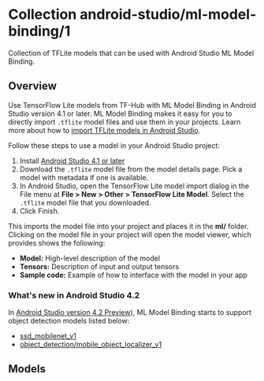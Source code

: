 # Collection android-studio/ml-model-binding/1

Collection of TFLite models that can be used with Android Studio ML Model
Binding.

<!-- module-type: image-classification -->
<!-- module-type: image-style-transfer -->

## Overview

Use TensorFlow Lite models from TF-Hub with ML Model Binding in Android Studio
version 4.1 or later. ML Model Binding makes it easy for you to directly import
`.tflite` model files and use them in your projects. Learn more about how to
[import TFLite models in Android Studio](https://developer.android.com/studio/releases/#4.1-tensor-flow-lite-models).

Follow these steps to use a model in your Android Studio project:

1.  Install [Android Studio 4.1 or later](https://developer.android.com/studio/)
2.  Download the `.tflite` model file from the model details page. Pick a model
    with metadata if one is available.
3.  In Android Studio, open the TensorFlow Lite model import dialog in the File
    menu at **File > New > Other > TensorFlow Lite Model**. Select the `.tflite`
    model file that you downloaded.
4.  Click Finish.

This imports the model file into your project and places it in the **ml/**
folder. Clicking on the model file in your project will open the model viewer,
which provides shows the following:

*   **Model:** High-level description of the model
*   **Tensors:** Description of input and output tensors
*   **Sample code:** Example of how to interface with the model in your app

### What's new in Android Studio 4.2

In
[Android Studio version 4.2 Preview](https://developer.android.com/studio/preview)),
ML Model Binding starts to support object detection models listed below:

*   [ssd_mobilenet_v1](https://tfhub.dev/tensorflow/lite-model/ssd_mobilenet_v1/1/metadata/2)
*   [object_detection/mobile_object_localizer_v1](https://tfhub.dev/google/lite-model/object_detection/mobile_object_localizer_v1/1/metadata/2)

## Models

<!-- A list of models in the collection -->
<!-- (https://tfhub.dev/agripredict/lite-model/disease-classification/1) -->
<!-- (https://tfhub.dev/bohemian-visual-recognition-alliance/lite-model/models/mushroom-identification_v1/1) -->
<!-- (https://tfhub.dev/google/lite-model/aiy/vision/classifier/birds_V1/2) -->
<!-- (https://tfhub.dev/google/lite-model/aiy/vision/classifier/birds_V1/3) -->
<!-- (https://tfhub.dev/google/lite-model/aiy/vision/classifier/food_V1/1) -->
<!-- (https://tfhub.dev/google/lite-model/aiy/vision/classifier/insects_V1/2) -->
<!-- (https://tfhub.dev/google/lite-model/aiy/vision/classifier/insects_V1/3) -->
<!-- (https://tfhub.dev/google/lite-model/aiy/vision/classifier/plants_V1/2) -->
<!-- (https://tfhub.dev/google/lite-model/aiy/vision/classifier/plants_V1/3) -->
<!-- (https://tfhub.dev/google/lite-model/cropnet/classifier/cassava_disease_V1/1) -->
<!-- (https://tfhub.dev/google/lite-model/magenta/arbitrary-image-stylization-v1-256/fp16/prediction/1) -->
<!-- (https://tfhub.dev/google/lite-model/magenta/arbitrary-image-stylization-v1-256/fp16/transfer/1) -->
<!-- (https://tfhub.dev/google/lite-model/magenta/arbitrary-image-stylization-v1-256/int8/prediction/1) -->
<!-- (https://tfhub.dev/google/lite-model/magenta/arbitrary-image-stylization-v1-256/int8/transfer/1) -->
<!-- (https://tfhub.dev/google/lite-model/on_device_vision/classifier/landmarks_classifier_africa_V1/1) -->
<!-- (https://tfhub.dev/google/lite-model/on_device_vision/classifier/landmarks_classifier_asia_V1/1) -->
<!-- (https://tfhub.dev/google/lite-model/on_device_vision/classifier/landmarks_classifier_europe_V1/1) -->
<!-- (https://tfhub.dev/google/lite-model/on_device_vision/classifier/landmarks_classifier_north_america_V1/1) -->
<!-- (https://tfhub.dev/google/lite-model/on_device_vision/classifier/landmarks_classifier_oceania_antarctica_V1/1) -->
<!-- (https://tfhub.dev/google/lite-model/on_device_vision/classifier/landmarks_classifier_south_america_V1/1) -->
<!-- (https://tfhub.dev/google/lite-model/on_device_vision/classifier/popular_us_products_V1/1) -->
<!-- (https://tfhub.dev/google/lite-model/on_device_vision/classifier/popular_wine_V1/1) -->
<!-- (https://tfhub.dev/tensorflow/lite-model/densenet/1/metadata/1) -->
<!-- (https://tfhub.dev/tensorflow/lite-model/efficientnet/lite0/fp32/2) -->
<!-- (https://tfhub.dev/tensorflow/lite-model/efficientnet/lite0/int8/2) -->
<!-- (https://tfhub.dev/tensorflow/lite-model/efficientnet/lite1/fp32/2) -->
<!-- (https://tfhub.dev/tensorflow/lite-model/efficientnet/lite1/int8/2) -->
<!-- (https://tfhub.dev/tensorflow/lite-model/efficientnet/lite2/fp32/2) -->
<!-- (https://tfhub.dev/tensorflow/lite-model/efficientnet/lite2/int8/2) -->
<!-- (https://tfhub.dev/tensorflow/lite-model/efficientnet/lite3/fp32/2) -->
<!-- (https://tfhub.dev/tensorflow/lite-model/efficientnet/lite3/int8/2) -->
<!-- (https://tfhub.dev/tensorflow/lite-model/efficientnet/lite4/fp32/2) -->
<!-- (https://tfhub.dev/tensorflow/lite-model/efficientnet/lite4/int8/2) -->
<!-- (https://tfhub.dev/tensorflow/lite-model/inception_resnet_v2/1/metadata/1) -->
<!-- (https://tfhub.dev/tensorflow/lite-model/inception_v1_quant/1/metadata/1) -->
<!-- (https://tfhub.dev/tensorflow/lite-model/inception_v2_quant/1/metadata/1) -->
<!-- (https://tfhub.dev/tensorflow/lite-model/inception_v3/1/metadata/1) -->
<!-- (https://tfhub.dev/tensorflow/lite-model/inception_v3_quant/1/metadata/1) -->
<!-- (https://tfhub.dev/tensorflow/lite-model/inception_v4/1/metadata/1) -->
<!-- (https://tfhub.dev/tensorflow/lite-model/inception_v4_quant/1/metadata/1) -->
<!-- (https://tfhub.dev/tensorflow/lite-model/mnasnet_0.50_224/1/metadata/1) -->
<!-- (https://tfhub.dev/tensorflow/lite-model/mnasnet_0.75_224/1/metadata/1) -->
<!-- (https://tfhub.dev/tensorflow/lite-model/mnasnet_1.0_128/1/metadata/1) -->
<!-- (https://tfhub.dev/tensorflow/lite-model/mnasnet_1.0_160/1/metadata/1) -->
<!-- (https://tfhub.dev/tensorflow/lite-model/mnasnet_1.0_192/1/metadata/1) -->
<!-- (https://tfhub.dev/tensorflow/lite-model/mnasnet_1.0_224/1/metadata/1) -->
<!-- (https://tfhub.dev/tensorflow/lite-model/mnasnet_1.0_96/1/metadata/1) -->
<!-- (https://tfhub.dev/tensorflow/lite-model/mnasnet_1.3_224/1/metadata/1) -->
<!-- (https://tfhub.dev/tensorflow/lite-model/mobilenet_v1_0.25_128/1/metadata/1) -->
<!-- (https://tfhub.dev/tensorflow/lite-model/mobilenet_v1_0.25_128_quantized/1/metadata/1) -->
<!-- (https://tfhub.dev/tensorflow/lite-model/mobilenet_v1_0.25_160/1/metadata/1) -->
<!-- (https://tfhub.dev/tensorflow/lite-model/mobilenet_v1_0.25_160_quantized/1/metadata/1) -->
<!-- (https://tfhub.dev/tensorflow/lite-model/mobilenet_v1_0.25_192/1/metadata/1) -->
<!-- (https://tfhub.dev/tensorflow/lite-model/mobilenet_v1_0.25_192_quantized/1/metadata/1) -->
<!-- (https://tfhub.dev/tensorflow/lite-model/mobilenet_v1_0.25_224/1/metadata/1) -->
<!-- (https://tfhub.dev/tensorflow/lite-model/mobilenet_v1_0.25_224_quantized/1/metadata/1) -->
<!-- (https://tfhub.dev/tensorflow/lite-model/mobilenet_v1_0.50_128/1/metadata/1) -->
<!-- (https://tfhub.dev/tensorflow/lite-model/mobilenet_v1_0.50_128_quantized/1/metadata/1) -->
<!-- (https://tfhub.dev/tensorflow/lite-model/mobilenet_v1_0.50_160/1/metadata/1) -->
<!-- (https://tfhub.dev/tensorflow/lite-model/mobilenet_v1_0.50_160_quantized/1/metadata/1) -->
<!-- (https://tfhub.dev/tensorflow/lite-model/mobilenet_v1_0.50_192/1/metadata/1) -->
<!-- (https://tfhub.dev/tensorflow/lite-model/mobilenet_v1_0.50_192_quantized/1/metadata/1) -->
<!-- (https://tfhub.dev/tensorflow/lite-model/mobilenet_v1_0.50_224/1/metadata/1) -->
<!-- (https://tfhub.dev/tensorflow/lite-model/mobilenet_v1_0.50_224_quantized/1/metadata/1) -->
<!-- (https://tfhub.dev/tensorflow/lite-model/mobilenet_v1_0.75_128/1/metadata/1) -->
<!-- (https://tfhub.dev/tensorflow/lite-model/mobilenet_v1_0.75_128_quantized/1/metadata/1) -->
<!-- (https://tfhub.dev/tensorflow/lite-model/mobilenet_v1_0.75_160/1/metadata/1) -->
<!-- (https://tfhub.dev/tensorflow/lite-model/mobilenet_v1_0.75_160_quantized/1/metadata/1) -->
<!-- (https://tfhub.dev/tensorflow/lite-model/mobilenet_v1_0.75_192/1/metadata/1) -->
<!-- (https://tfhub.dev/tensorflow/lite-model/mobilenet_v1_0.75_192_quantized/1/metadata/1) -->
<!-- (https://tfhub.dev/tensorflow/lite-model/mobilenet_v1_0.75_224/1/metadata/1) -->
<!-- (https://tfhub.dev/tensorflow/lite-model/mobilenet_v1_0.75_224_quantized/1/metadata/1) -->
<!-- (https://tfhub.dev/tensorflow/lite-model/mobilenet_v1_1.0_128/1/metadata/1) -->
<!-- (https://tfhub.dev/tensorflow/lite-model/mobilenet_v1_1.0_128_quantized/1/metadata/1) -->
<!-- (https://tfhub.dev/tensorflow/lite-model/mobilenet_v1_1.0_160/1/metadata/1) -->
<!-- (https://tfhub.dev/tensorflow/lite-model/mobilenet_v1_1.0_160_quantized/1/metadata/1) -->
<!-- (https://tfhub.dev/tensorflow/lite-model/mobilenet_v1_1.0_192/1/metadata/1) -->
<!-- (https://tfhub.dev/tensorflow/lite-model/mobilenet_v1_1.0_192_quantized/1/metadata/1) -->
<!-- (https://tfhub.dev/tensorflow/lite-model/mobilenet_v1_1.0_224/1/metadata/1) -->
<!-- (https://tfhub.dev/tensorflow/lite-model/mobilenet_v1_1.0_224_quantized/1/metadata/1) -->
<!-- (https://tfhub.dev/tensorflow/lite-model/mobilenet_v2_1.0_224/1/metadata/1) -->
<!-- (https://tfhub.dev/tensorflow/lite-model/mobilenet_v2_1.0_224_quantized/1/metadata/1) -->
<!-- (https://tfhub.dev/tensorflow/lite-model/nasnet/large/1/metadata/1) -->
<!-- (https://tfhub.dev/tensorflow/lite-model/nasnet/mobile/1/metadata/1) -->
<!-- (https://tfhub.dev/tensorflow/lite-model/resnet_v2_101/1/metadata/1) -->
<!-- (https://tfhub.dev/tensorflow/lite-model/squeezenet/1/metadata/1) -->
